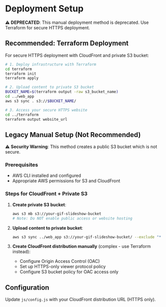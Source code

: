 # Deployment Setup

⚠️ **DEPRECATED**: This manual deployment method is deprecated. Use Terraform for secure HTTPS deployment.

## Recommended: Terraform Deployment

For secure HTTPS deployment with CloudFront and private S3 bucket:

```bash
# 1. Deploy infrastructure with Terraform
cd terraform
terraform init
terraform apply

# 2. Upload content to private S3 bucket
BUCKET_NAME=$(terraform output -raw s3_bucket_name)
cd ../web_app
aws s3 sync . s3://$BUCKET_NAME/

# 3. Access your secure HTTPS website
cd ../terraform
terraform output website_url
```

## Legacy Manual Setup (Not Recommended)

⚠️ **Security Warning**: This method creates a public S3 bucket which is not secure.

### Prerequisites
- AWS CLI installed and configured
- Appropriate AWS permissions for S3 and CloudFront

### Steps for CloudFront + Private S3

1. **Create private S3 bucket**:
   ```bash
   aws s3 mb s3://your-gif-slideshow-bucket
   # Note: Do NOT enable public access or website hosting
   ```

2. **Upload content to private bucket**:
   ```bash
   aws s3 sync ../web_app s3://your-gif-slideshow-bucket/ --exclude "*.md" --exclude "deploy/*" --exclude ".git/*" --exclude "terraform/*" --exclude ".kiro/*"
   ```

3. **Create CloudFront distribution manually** (complex - use Terraform instead):
   - Configure Origin Access Control (OAC)
   - Set up HTTPS-only viewer protocol policy
   - Configure S3 bucket policy for OAC access only

## Configuration
Update `js/config.js` with your CloudFront distribution URL (HTTPS only).